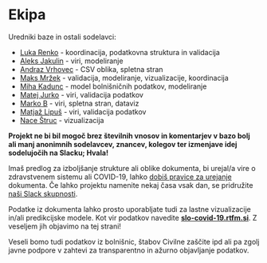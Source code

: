 # Ekipa
Uredniki baze in ostali sodelavci:

* [Luka Renko](https://twitter.com/lukarenko) - koordinacija, podatkovna struktura in validacija
* [Aleks Jakulin](https://twitter.com/aleksj) - viri, modeliranje 
* [Andraz Vrhovec](http://github.com/overlordtm) - CSV oblika, spletna stran 
* [Maks Mržek](https://twitter.com/maksmrzek) - validacija, modeliranje, vizualizacije, koordinacija
* [Miha Kadunc](https://twitter.com/miha_kadunc) - model bolnišničnih podatkov, modeliranje
* [Matej Jurko](https://www.linkedin.com/in/matejjurko/) - viri, validacija podatkov
* [Marko B](https://twitter.com/multikultivator) - viri, spletna stran, dataviz
* [Matjaž Lipuš](https://twitter.com/MatjazL) - viri, validacija podatkov
* [Nace Štruc](http://www.nace.si/) - vizualizacija

**Projekt ne bi bil mogoč brez številnih vnosov in komentarjev v bazo bolj ali manj anonimnih sodelavcev, znancev, kolegov ter izmenjave idej sodelujočih na Slacku; Hvala!**

Imaš predlog za izboljšanje strukture ali oblike dokumenta, bi urejal/a vire o zdravstvenem sistemu ali COVID-19, lahko [dobiš pravice za urejanje](https://twitter.com/lukarenko) dokumenta. Če lahko projektu namenite nekaj časa vsak dan, se pridružite [naši Slack skupnosti]("http://slo-covid-19.slack.com"). 

Podatke iz dokumenta lahko prosto uporabljate tudi za lastne vizualizacije in/ali predikcijske modele. Kot vir podatkov navedite [**slo-covid-19.rtfm.si**](https://slo-covid-19.rtfm.si). Z veseljem jih objavimo na tej strani! 

Veseli bomo tudi podatkov iz bolnišnic, štabov Civilne zaščite ipd ali pa zgolj javne podpore v zahtevi za transparentno in ažurno objavljanje podatkov.

